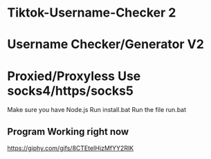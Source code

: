# Tiktok-Username-Checker 2

# Username Checker/Generator V2

# Proxied/Proxyless Use socks4/https/socks5

Make sure you have Node.js 
Run install.bat 
Run the file run.bat

## Program Working right now

https://giphy.com/gifs/8CTEteIHjzMfYY2RlK

